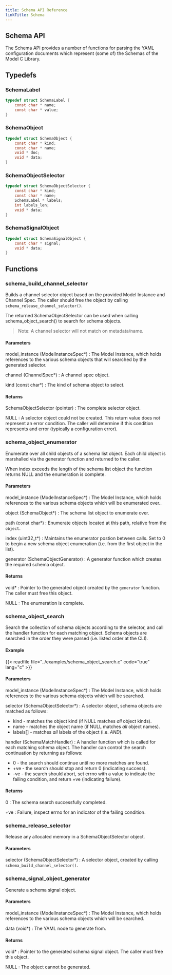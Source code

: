 ```yaml
---
title: Schema API Reference
linkTitle: Schema
---
```

## Schema API


The Schema API provides a number of functions for parsing the YAML configuration
documents which represent (some of) the Schemas of the Model C Library.



## Typedefs

### SchemaLabel

```c
typedef struct SchemaLabel {
    const char * name;
    const char * value;
}
```

### SchemaObject

```c
typedef struct SchemaObject {
    const char * kind;
    const char * name;
    void * doc;
    void * data;
}
```

### SchemaObjectSelector

```c
typedef struct SchemaObjectSelector {
    const char * kind;
    const char * name;
    SchemaLabel * labels;
    int labels_len;
    void * data;
}
```

### SchemaSignalObject

```c
typedef struct SchemaSignalObject {
    const char * signal;
    void * data;
}
```

## Functions

### schema_build_channel_selector

Builds a channel selector object based on the provided Model Instance and
Channel Spec. The caller should free the object by calling
`schema_release_channel_selector()`.

The returned SchemaObjectSelector can be used when calling
schema_object_search() to search for schema objects.

> Note: A channel selector will not match on metadata/name.

#### Parameters

model_instance (ModelInstanceSpec*)
: The Model Instance, which holds references to the various schema objects
  that will searched by the generated selector.

channel (ChannelSpec*)
: A channel spec object.

kind (const char*)
: The kind of schema object to select.

#### Returns

SchemaObjectSelector (pointer)
: The complete selector object.

NULL
: A selector object could not be created. This return value does not represent
  an error condition. The caller will determine if this condition represents
  and error (typically a configuration error).
 


### schema_object_enumerator

Enumerate over all child objects of a schema list object. Each child object
is marshalled via the generator function and returned to the caller.

When index exceeds the length of the schema list object the function
returns NULL and the enumeration is complete.

#### Parameters

model_instance (ModelInstanceSpec*)
: The Model Instance, which holds references to the various schema objects
  which will be enumerated over..

object (SchemaObject*)
: The schema list object to enumerate over.

path (const char*)
: Enumerate objects located at this path, relative from the `object`.

index (uint32_t*)
: Maintains the enumerator postion between calls. Set to 0 to begin a new
  schema object enumeration (i.e. from the first object in the list).

generator (SchemaObjectGenerator)
: A generator function which creates the required schema object.

#### Returns

void*
: Pointer to the generated object created by the `generator` function. The
  caller must free this object.

NULL
: The enumeration is complete.
 


### schema_object_search

Search the collection of schema objects according to the selector, and
call the handler function for each matching object. Schema objects are
searched in the order they were parsed (i.e. listed order at the CLI).

#### Example


{{< readfile file="../examples/schema_object_search.c" code="true" lang="c" >}}

#### Parameters

model_instance (ModelInstanceSpec*)
: The Model Instance, which holds references to the various schema objects
  which will be searched.

selector (SchemaObjectSelector*)
: A selector object, schema objects are matched as follows:
   * kind - matches the object kind (if NULL matches _all_ object kinds).
   * name - matches the object name (if NULL matches _all_ object names).
   * labels[] - matches _all_ labels of the object (i.e. _AND_).

handler (SchemaMatchHandler)
: A handler function which is called for each matching schema object. The
  handler can control the search continuation by returning as follows:
   * 0 - the search should continue until no more matches are found.
   * +ve -  the search should stop and return 0 (indicating success).
   * -ve - the search should abort, set errno with a value to indicate
     the failing condition, and return +ve (indicating failure).

#### Returns

0
: The schema search successfully completed.

+ve
: Failure, inspect errno for an indicator of the failing condition.



### schema_release_selector

Release any allocated memory in a SchemaObjectSelector object.

#### Parameters

selector (SchemaObjectSelector*)
: A selector object, created by calling `schema_build_channel_selector()`.



### schema_signal_object_generator

Generate a schema signal object.

#### Parameters

model_instance (ModelInstanceSpec*)
: The Model Instance, which holds references to the various schema objects
  which will be searched.

data (void*)
: The YAML node to generate from.

#### Returns

void*
: Pointer to the generated schema signal object. The caller must free
  this object.

NULL
: The object cannot be generated.
 


